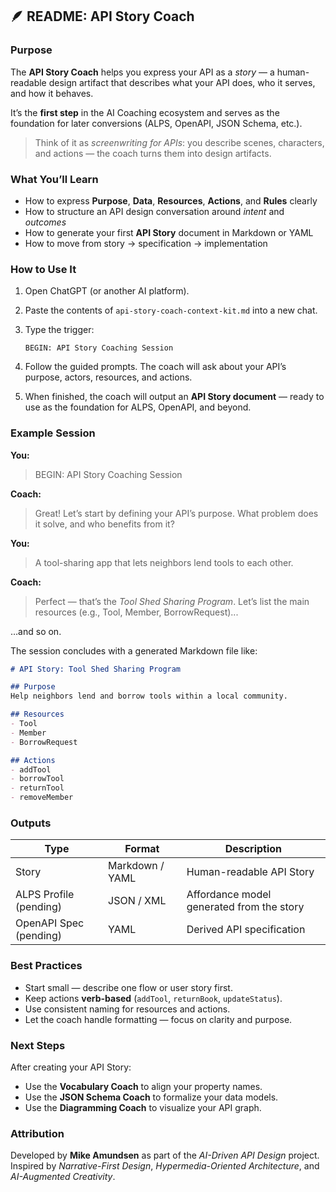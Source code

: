 ## 🪶 **README: API Story Coach**

### Purpose

The **API Story Coach** helps you express your API as a *story* — a human-readable design artifact that describes what your API does, who it serves, and how it behaves.

It’s the **first step** in the AI Coaching ecosystem and serves as the foundation for later conversions (ALPS, OpenAPI, JSON Schema, etc.).

> Think of it as *screenwriting for APIs*: you describe scenes, characters, and actions — the coach turns them into design artifacts.

### What You’ll Learn

* How to express **Purpose**, **Data**, **Resources**, **Actions**, and **Rules** clearly
* How to structure an API design conversation around *intent* and *outcomes*
* How to generate your first **API Story** document in Markdown or YAML
* How to move from story → specification → implementation

### How to Use It

1. Open ChatGPT (or another AI platform).
2. Paste the contents of `api-story-coach-context-kit.md` into a new chat.
3. Type the trigger:

   ```
   BEGIN: API Story Coaching Session
   ```
4. Follow the guided prompts.
   The coach will ask about your API’s purpose, actors, resources, and actions.
5. When finished, the coach will output an **API Story document** — ready to use as the foundation for ALPS, OpenAPI, and beyond.

### Example Session

**You:**

> BEGIN: API Story Coaching Session

**Coach:**

> Great! Let’s start by defining your API’s purpose.
> What problem does it solve, and who benefits from it?

**You:**

> A tool-sharing app that lets neighbors lend tools to each other.

**Coach:**

> Perfect — that’s the *Tool Shed Sharing Program*.
> Let’s list the main resources (e.g., Tool, Member, BorrowRequest)...

…and so on.

The session concludes with a generated Markdown file like:

```markdown
# API Story: Tool Shed Sharing Program

## Purpose
Help neighbors lend and borrow tools within a local community.

## Resources
- Tool
- Member
- BorrowRequest

## Actions
- addTool 
- borrowTool 
- returnTool 
- removeMember 
```

### Outputs

| Type                    | Format          | Description                               |
| ----------------------- | --------------- | ----------------------------------------- |
| Story                   | Markdown / YAML | Human-readable API Story                  |
| ALPS Profile (pending) | JSON / XML      | Affordance model generated from the story |
| OpenAPI Spec (pending) | YAML            | Derived API specification                 |

### Best Practices

* Start small — describe one flow or user story first.
* Keep actions **verb-based** (`addTool`, `returnBook`, `updateStatus`).
* Use consistent naming for resources and actions.
* Let the coach handle formatting — focus on clarity and purpose.

### Next Steps

After creating your API Story:

* Use the **Vocabulary Coach** to align your property names.
* Use the **JSON Schema Coach** to formalize your data models.
* Use the **Diagramming Coach** to visualize your API graph.

### Attribution

Developed by **Mike Amundsen** as part of the *AI-Driven API Design* project.
Inspired by *Narrative-First Design*, *Hypermedia-Oriented Architecture*, and *AI-Augmented Creativity*.

